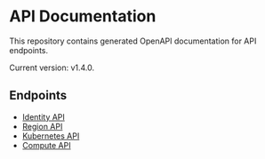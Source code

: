 # API Documentation

This repository contains generated OpenAPI documentation for API endpoints.

Current version: v1.4.0.

## Endpoints

* [Identity API](https://nscaledev.github.io/uni-api-docs/identity/index.html)
* [Region API](https://nscaledev.github.io/uni-api-docs/region/index.html)
* [Kubernetes API](https://nscaledev.github.io/uni-api-docs/kubernetes/index.html)
* [Compute API](https://nscaledev.github.io/uni-api-docs/compute/index.html)
